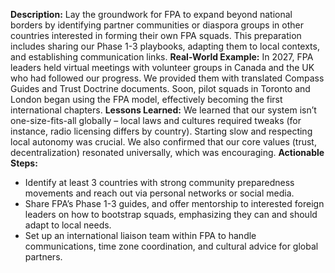 **Description:** Lay the groundwork for FPA to expand beyond national borders by identifying partner communities or diaspora groups in other countries interested in forming their own FPA squads. This preparation includes sharing our Phase 1-3 playbooks, adapting them to local contexts, and establishing communication links.
**Real-World Example:** In 2027, FPA leaders held virtual meetings with volunteer groups in Canada and the UK who had followed our progress. We provided them with translated Compass Guides and Trust Doctrine documents. Soon, pilot squads in Toronto and London began using the FPA model, effectively becoming the first international chapters.
**Lessons Learned:** We learned that our system isn’t one-size-fits-all globally – local laws and cultures required tweaks (for instance, radio licensing differs by country). Starting slow and respecting local autonomy was crucial. We also confirmed that our core values (trust, decentralization) resonated universally, which was encouraging.
**Actionable Steps:**  
- Identify at least 3 countries with strong community preparedness movements and reach out via personal networks or social media.  
- Share FPA’s Phase 1-3 guides, and offer mentorship to interested foreign leaders on how to bootstrap squads, emphasizing they can and should adapt to local needs.  
- Set up an international liaison team within FPA to handle communications, time zone coordination, and cultural advice for global partners.